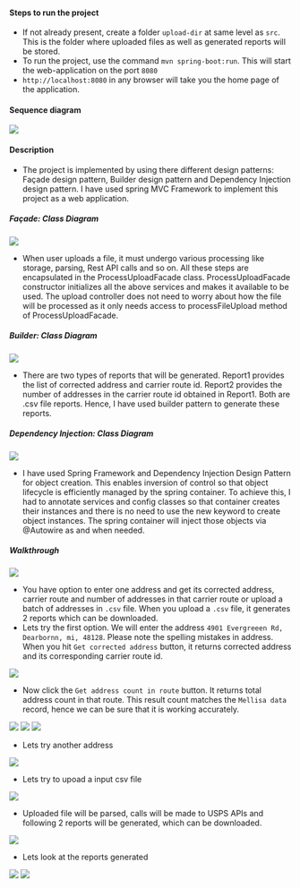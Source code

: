 
#### Steps to run the project
 - If not already present, create a folder `upload-dir` at same level as `src`. This is the folder where uploaded files as well as generated reports will be stored.
 - To run the project, use the command `mvn spring-boot:run`. This will start the web-application on the port `8080`
 - `http://localhost:8080` in any browser will take you the home page of the application.
#### Sequence diagram
 ![](src/main/resources/screen-shots/sequence.png)
#### Description
 - The project is implemented by using there different design patterns: Façade design pattern, Builder design pattern and Dependency Injection design pattern. I have used spring MVC Framework to implement this project as a web application.
##### Façade: Class Diagram
 ![](src/main/resources/screen-shots/facade.png) 
 - When user uploads a file, it must undergo various processing like storage, parsing, Rest API calls and so on. All these steps are encapsulated in the ProcessUploadFacade class. ProcessUploadFacade constructor initializes all the above services and makes it available to be used. The upload controller does not need to worry about how the file will be processed as it only needs access to processFileUpload method of ProcessUploadFacade.
##### Builder: Class Diagram
 ![](src/main/resources/screen-shots/builder.png)
 - There are two types of reports that will be generated. Report1 provides the list of corrected address and carrier route id. Report2 provides the number of addresses in the carrier route id obtained in Report1. Both are .csv file reports. Hence, I have used builder pattern to generate these reports.
##### Dependency Injection: Class Diagram
 ![](src/main/resources/screen-shots/dependency-injection.png)
 - I have used Spring Framework and Dependency Injection Design Pattern for object creation. This enables inversion of control so that object lifecycle is efficiently managed by the spring container. To achieve this, I had to annotate services and config classes so that container creates their instances and there is no need to use the new keyword to create object instances. The spring container will inject those objects via @Autowire as and when needed.
 
##### Walkthrough 
 ![](src/main/resources/screen-shots/1.png)
 - You have option to enter one address and get its corrected address, carrier route and number of addresses in that carrier route or upload a batch of addresses in `.csv` file. When you upload a `.csv` file, it generates 2 reports which can be downloaded. 
 - Lets try the first option. We will enter the address `4901 Evergreeen Rd, Dearbornn, mi, 48128`. Please note the spelling mistakes in address. When you hit `Get corrected address` button, it returns corrected address and its corresponding carrier route id.
  
![](src/main/resources/screen-shots/2.png) 

 - Now click the `Get address count in route` button. It returns total address count in that route. This result count matches the `Mellisa data` record, hence we can be sure that it is working accurately.
 
![](src/main/resources/screen-shots/3.png) 
![](src/main/resources/screen-shots/4.png) 
![](src/main/resources/screen-shots/5.png)

 - Lets try another address
 
![](src/main/resources/screen-shots/6.png)

 - Lets try to upoad a input csv file
   
![](src/main/resources/screen-shots/7.png)

 - Uploaded file will be parsed, calls will be made to USPS APIs and following 2 reports will be generated, which can be downloaded.
 
![](src/main/resources/screen-shots/8.png)
    
 - Lets look at the reports generated
 
![](src/main/resources/screen-shots/9.png)
![](src/main/resources/screen-shots/10.png)


 